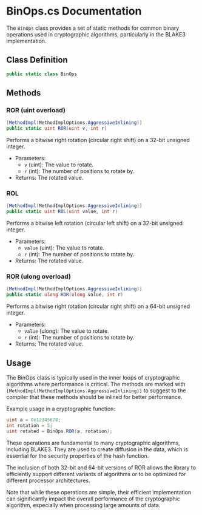 # BinOps.cs Documentation

The `BinOps` class provides a set of static methods for common binary operations used in cryptographic algorithms, particularly in the BLAKE3 implementation.

## Class Definition

```csharp
public static class BinOps
```

## Methods

### ROR (uint overload)

```csharp
[MethodImpl(MethodImplOptions.AggressiveInlining)]
public static uint ROR(uint v, int r)
```

Performs a bitwise right rotation (circular right shift) on a 32-bit unsigned integer.

- Parameters:
  - `v` (uint): The value to rotate.
  - `r` (int): The number of positions to rotate by.
- Returns: The rotated value.

### ROL

```csharp
[MethodImpl(MethodImplOptions.AggressiveInlining)]
public static uint ROL(uint value, int r)
```

Performs a bitwise left rotation (circular left shift) on a 32-bit unsigned integer.

- Parameters:
  - `value` (uint): The value to rotate.
  - `r` (int): The number of positions to rotate by.
- Returns: The rotated value.

### ROR (ulong overload)

```csharp
[MethodImpl(MethodImplOptions.AggressiveInlining)]
public static ulong ROR(ulong value, int r)
```

Performs a bitwise right rotation (circular right shift) on a 64-bit unsigned integer.

- Parameters:
  - `value` (ulong): The value to rotate.
  - `r` (int): The number of positions to rotate by.
- Returns: The rotated value.

## Usage

The BinOps class is typically used in the inner loops of cryptographic algorithms where performance is critical. The methods are marked with `[MethodImpl(MethodImplOptions.AggressiveInlining)]` to suggest to the compiler that these methods should be inlined for better performance.

Example usage in a cryptographic function:

```csharp
uint a = 0x12345678;
int rotation = 5;
uint rotated = BinOps.ROR(a, rotation);
```

These operations are fundamental to many cryptographic algorithms, including BLAKE3. They are used to create diffusion in the data, which is essential for the security properties of the hash function.

The inclusion of both 32-bit and 64-bit versions of ROR allows the library to efficiently support different variants of algorithms or to be optimized for different processor architectures.

Note that while these operations are simple, their efficient implementation can significantly impact the overall performance of the cryptographic algorithm, especially when processing large amounts of data.
